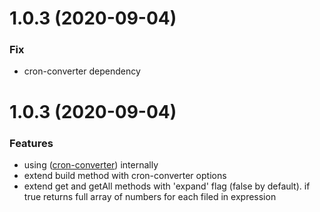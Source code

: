 <a name="1.0.3"></a>
# 1.0.3 (2020-09-04)


### Fix

* cron-converter dependency

<a name="1.0.3"></a>
# 1.0.3 (2020-09-04)


### Features

* using ([cron-converter](https://www.npmjs.com/package/cron-converter)) internally
* extend build method with cron-converter options
* extend get and getAll methods with 'expand' flag (false by default). if true returns full array of numbers for each filed in expression

